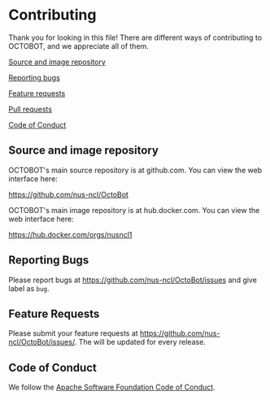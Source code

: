 # Contributing

Thank you for looking in this file!  There are different ways of contributing to OCTOBOT, and we appreciate all of them.

[Source and image repository](#source-and-image-repository)

[Reporting bugs](#reporting-bugs)

[Feature requests](#feature-requests)

[Pull requests](#pull-requests)

[Code of Conduct](#code-of-conduct)

## Source and image repository

OCTOBOT's main source repository is at github.com.  You can view the web interface here:

https://github.com/nus-ncl/OctoBot

OCTOBOT's main image repository is at hub.docker.com.  You can view the web interface here:

https://hub.docker.com/orgs/nusncl1

## Reporting Bugs

Please report bugs at https://github.com/nus-ncl/OctoBot/issues and give label as `bug`.


## Feature Requests

Please submit your feature requests at https://github.com/nus-ncl/OctoBot/issues/<number>.
The <number> will be updated for every release.

## Code of Conduct

We follow the [Apache Software Foundation Code of Conduct](https://www.apache.org/foundation/policies/conduct).